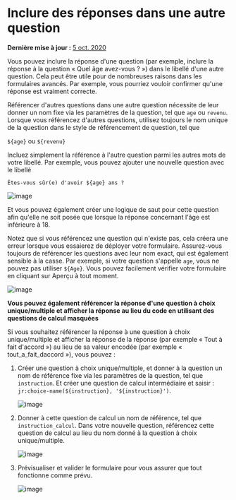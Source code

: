 # Inclure des réponses dans une autre question
**Dernière mise à jour :** <a href="https://github.com/kobotoolbox/docs/blob/aca19282c9a46e952209d16a75fce9e800f6ea1c/source/responses_inside_question.md" class="reference">5 oct. 2020</a>

Vous pouvez inclure la réponse d'une question (par exemple, inclure la réponse à la question « Quel âge avez-vous ? ») dans le libellé d'une autre question. Cela peut être utile pour de nombreuses raisons dans les formulaires avancés. Par exemple, vous pourriez vouloir confirmer qu'une réponse est vraiment correcte.

Référencer d'autres questions dans une autre question nécessite de leur donner un nom fixe via les paramètres de la question, tel que `age` ou `revenu`. Lorsque vous référencez d'autres questions, utilisez toujours le nom unique de la question dans le style de référencement de question, tel que

`${age}` ou `${revenu}`

Incluez simplement la référence à l'autre question parmi les autres mots de votre libellé. Par exemple, vous pouvez ajouter une nouvelle question avec le libellé

`Êtes-vous sûr(e) d'avoir ${age} ans ?`

![image](/images/responses_inside_question/question_name.gif)

Et vous pouvez également créer une logique de saut pour cette question afin qu'elle ne soit posée que lorsque la réponse concernant l'âge est inférieure à 18.

Notez que si vous référencez une question qui n'existe pas, cela créera une erreur lorsque vous essaierez de déployer votre formulaire. Assurez-vous toujours de référencer les questions avec leur nom exact, qui est également sensible à la casse. Par exemple, si votre question s'appelle `age`, vous ne pouvez pas utiliser `${Age}`. Vous pouvez facilement vérifier votre formulaire en cliquant sur Aperçu à tout moment.

![image](/images/responses_inside_question/preview.gif)

**Vous pouvez également référencer la réponse d'une question à choix unique/multiple et afficher la réponse au lieu du code en utilisant des questions de calcul masquées**

Si vous souhaitez référencer la réponse à une question à choix unique/multiple et afficher la réponse de la réponse (par exemple « Tout à fait d'accord ») au lieu de sa valeur encodée (par exemple « tout_a_fait_daccord »), vous pouvez :

1. Créer une question à choix unique/multiple, et donner à la question un nom de référence fixe via les paramètres de la question, tel que `instruction`. Et créer une question de calcul intermédiaire et saisir : `jr:choice-name(${instruction}, '${instruction}')`.

    ![image](/images/responses_inside_question/select_updated.gif)

2. Donner à cette question de calcul un nom de référence, tel que `instruction_calcul`. Dans votre nouvelle question, référencez cette question de calcul au lieu du nom donné à la question à choix unique/multiple.

    ![image](/images/responses_inside_question/calculate.gif)

3. Prévisualiser et valider le formulaire pour vous assurer que tout fonctionne comme prévu.

    ![image](/images/responses_inside_question/preview_calculate.gif)